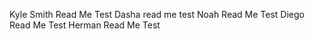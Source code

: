 Kyle Smith Read Me Test
Dasha read me test
Noah Read Me Test
Diego Read Me Test
Herman Read Me Test
